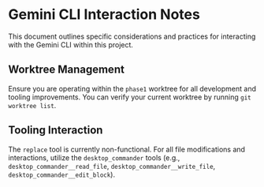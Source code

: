 # Gemini CLI Interaction Notes

This document outlines specific considerations and practices for interacting with the Gemini CLI within this project.

## Worktree Management

Ensure you are operating within the `phase1` worktree for all development and tooling improvements. You can verify your current worktree by running `git worktree list`.

## Tooling Interaction

The `replace` tool is currently non-functional. For all file modifications and interactions, utilize the `desktop_commander` tools (e.g., `desktop_commander__read_file`, `desktop_commander__write_file`, `desktop_commander__edit_block`).
